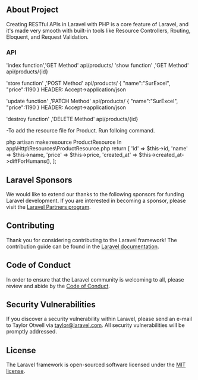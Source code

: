 
## About Project
Creating RESTful APIs in Laravel with PHP is a core feature of Laravel, and it's made very smooth with built-in tools like Resource Controllers, Routing, Eloquent, and Request Validation.

### API

'index function','GET Method'  api/products/
'show function' ,'GET Method'  api/products/{id}

'store function' ,'POST Method'  api/products/
 {
    "name":"SurExcel",
    "price":1190
 }
 HEADER: Accept->application/json

'update function' ,'PATCH Method'  api/products/
 {
    "name":"SurExcel",
    "price":1190
 }
 HEADER: Accept->application/json

 'destroy function' ,'DELETE Method'  api/products/{id}
 
-To add the resource file for Product. Run folloing command. 

php artisan make:resource ProductResource
In app\Http\Resources\ProductResource.php
return [
            'id' => $this->id,
            'name' => $this->name,
            'price' => $this->price,
            'created_at' => $this->created_at->diffForHumans(),
        ];

## Laravel Sponsors

We would like to extend our thanks to the following sponsors for funding Laravel development. If you are interested in becoming a sponsor, please visit the [Laravel Partners program](https://partners.laravel.com).

 

## Contributing

Thank you for considering contributing to the Laravel framework! The contribution guide can be found in the [Laravel documentation](https://laravel.com/docs/contributions).

## Code of Conduct

In order to ensure that the Laravel community is welcoming to all, please review and abide by the [Code of Conduct](https://laravel.com/docs/contributions#code-of-conduct).

## Security Vulnerabilities

If you discover a security vulnerability within Laravel, please send an e-mail to Taylor Otwell via [taylor@laravel.com](mailto:taylor@laravel.com). All security vulnerabilities will be promptly addressed.

## License

The Laravel framework is open-sourced software licensed under the [MIT license](https://opensource.org/licenses/MIT).
